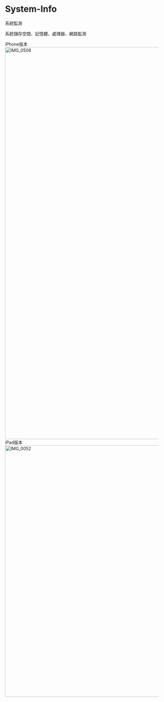 # System-Info
系統監測

系統儲存空間、記憶體、處理器、網路監測

iPhone版本
<img width="590" height="1278" alt="IMG_0508" src="https://github.com/user-attachments/assets/eeb4b93a-92c3-40d3-9b97-11f6ef8c5766" />
iPad版本
<img width="1180" height="820" alt="IMG_0052" src="https://github.com/user-attachments/assets/f760cabd-4230-4e6a-93e5-17ba892914c6" />
